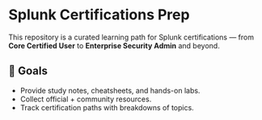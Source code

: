 # Splunk Certifications Prep

This repository is a curated learning path for Splunk certifications — from **Core Certified User** to **Enterprise Security Admin** and beyond.

## 🎯 Goals
- Provide study notes, cheatsheets, and hands-on labs.
- Collect official + community resources.
- Track certification paths with breakdowns of topics.
